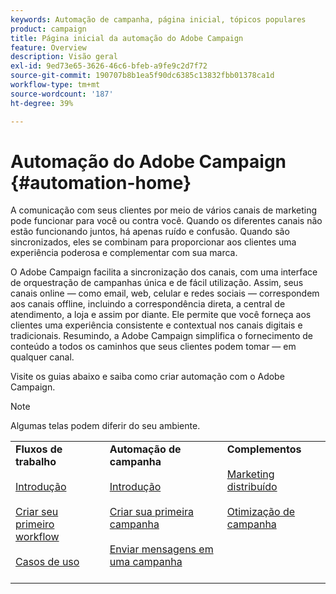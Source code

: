 ```yaml
---
keywords: Automação de campanha, página inicial, tópicos populares
product: campaign
title: Página inicial da automação do Adobe Campaign
feature: Overview
description: Visão geral
exl-id: 9ed73e65-3626-46c6-bfeb-a9fe9c2d7f72
source-git-commit: 190707b8b1ea5f90dc6385c13832fbb01378ca1d
workflow-type: tm+mt
source-wordcount: '187'
ht-degree: 39%

---
```


# Automação do Adobe Campaign {#automation-home}

A comunicação com seus clientes por meio de vários canais de marketing pode funcionar para você ou contra você. Quando os diferentes canais não estão funcionando juntos, há apenas ruído e confusão. Quando são sincronizados, eles se combinam para proporcionar aos clientes uma experiência poderosa e complementar com sua marca.

O Adobe Campaign facilita a sincronização dos canais, com uma interface de orquestração de campanhas única e de fácil utilização. Assim, seus canais online — como email, web, celular e redes sociais — correspondem aos canais offline, incluindo a correspondência direta, a central de atendimento, a loja e assim por diante. Ele permite que você forneça aos clientes uma experiência consistente e contextual nos canais digitais e tradicionais. Resumindo, a Adobe Campaign simplifica o fornecimento de conteúdo a todos os caminhos que seus clientes podem tomar — em qualquer canal.


Visite os guias abaixo e saiba como criar automação com o Adobe Campaign.

>[!NOTE]
>Algumas telas podem diferir do seu ambiente.


<table>
<tr>
  <td valign="top">
    <div>
    <b>Fluxos de trabalho</b>
    </div>
    <br>
    <div>
    <a href="workflow/about-workflows.md">Introdução</a>
    </div>
    <br>     
    <div>
    <a href="workflow/build-a-workflow.md">Criar seu primeiro workflow</a>
    </div>
    <br>
    <div>
    <a href="workflow/workflow-use-cases.md">Casos de uso</a>
    </div>
    <br>
  </td>
  <td valign="top">
    <div>
    <b>Automação de campanha</b>
    </div>
    <br>
    <div>
    <a href="campaigns/set-up-campaigns.md">Introdução</a>
    </div>
    <br>
    <div>
    <a href="campaigns/marketing-campaign-create.md">Criar sua primeira campanha</a>
    </div>
    <br>
    <div>
    <a href="campaigns/marketing-campaign-deliveries.md">Enviar mensagens em uma campanha</a>
    </div>
    <br>
  </td>
  <td valign="top">
    <div>
    <b>Complementos</b>
    </div>
    <br>
    <div>
    <a href="distributed-marketing/about-distributed-marketing.md">Marketing distribuído</a>
    </div>
    <br>
    <div>
    <a href="campaign-opt/campaign-typologies.md">Otimização de campanha</a>
    </div>
    <br>
  </td>
</tr>
</table>
